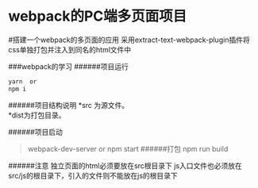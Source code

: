 # webpack的PC端多页面项目

#搭建一个webpack的多页面的应用
采用extract-text-webpack-plugin插件将css单独打包并注入到同名的html文件中

###webpack的学习
######项目运行
```js
yarn  or
npm i
```
######项目结构说明
*src 为源文件。  
*dist为打包目录。

######项目启动
>  webpack-dev-server   or    npm start
######打包
>  npm run build


######注意
独立页面的html必须要放在src根目录下
js入口文件也必须放在src/js的根目录下，引入的文件则不能放在js的根目录下


